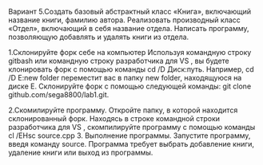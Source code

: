 Вариант 5.Создать базовый абстрактный класс «Книга», включающий  название книги, фамилию автора. Реализовать производный класс «Отдел», включающий в себя название отдела. Написать программу, позволяющую добавлять и удалять книги из отдела.

1.Склонируйте форк себе на компьютер Используя командную строку gitbash или командную строку разработчика для VS , вы будете клонировать форк с помощью команды cd /D Диск:путь. Например, cd /D E:new folder переместит вас в папку new folder, находящуюся на диске E. Склонируйте форк с помощью следующей команды: git clone github.com/sega8800/lab1.git.

2.Скомилируйте программу. Откройте папку, в которой находится склонированный форк. Находясь в строке командной строки разработчика для VS , скомпилируйте программу с помощью команды cl /EHsc source.cpp 
3. Выполнение программы. Запустите программу, введя команду source. Программа требует выбрать добавление книги, удаление книги или выход из программы.
